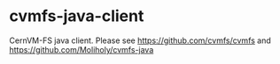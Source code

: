 # cvmfs-java-client
CernVM-FS java client. Please see https://github.com/cvmfs/cvmfs and https://github.com/Moliholy/cvmfs-java
